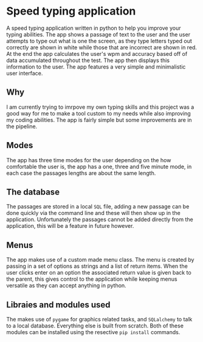 # Speed typing application

A speed typing application written in python to help you improve your typing abilities. The app shows a passage of text to the user and the user attempts to type out what is one the screen, as they type letters typed out correctly are shown in white while those that are incorrect are shown in red. At the end the app calculates the user's wpm and accuracy based off of data accumulated throughout the test. The app then displays this information to the user. The app features a very simple and minimalistic user interface.

## Why
I am currently trying to imrpove my own typing skills and this project was a good way for me to make a tool custom to my needs while also improving my coding abilities. The app is fairly simple but some improvements are in the pipeline.

## Modes
The app has three time modes for the user depending on the how comfortable the user is, the app has a one, three and five minute mode, in each case the passages lengths are about the same length.

## The database
The passages are stored in a local `SQL` file, adding a new passage can be done quickly via the command line and these will then show up in the application. Unfortunately the passages cannot be added directly from the application, this will be a feature in future however. 

## Menus
The app makes use of a custom made menu class. The menu is created by passing in a set of options as strings and a list of return items. When the user clicks enter on an option the associated return value is given back to the parent, this gives control to the application while keeping menus versatile as they can accept anything in python.

## Libraies and modules used

The makes use of `pygame` for graphics related tasks, and `SQLalchemy` to talk to a local database. Everything else is built from scratch. Both of these modules can be installed using the resective `pip install` commands.